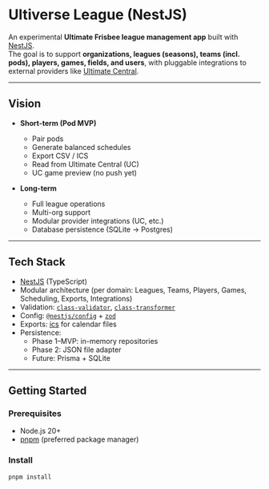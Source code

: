 # Ultiverse League (NestJS)

An experimental **Ultimate Frisbee league management app** built with [NestJS](https://nestjs.com/).  
The goal is to support **organizations, leagues (seasons), teams (incl. pods), players, games, fields, and users**, with pluggable integrations to external providers like [Ultimate Central](https://playwith.us/).

---

## Vision

- **Short-term (Pod MVP)**
  - Pair pods
  - Generate balanced schedules
  - Export CSV / ICS
  - Read from Ultimate Central (UC)
  - UC game preview (no push yet)

- **Long-term**
  - Full league operations
  - Multi-org support
  - Modular provider integrations (UC, etc.)
  - Database persistence (SQLite → Postgres)

---

## Tech Stack

- [NestJS](https://nestjs.com/) (TypeScript)
- Modular architecture (per domain: Leagues, Teams, Players, Games, Scheduling, Exports, Integrations)
- Validation: [`class-validator`](https://github.com/typestack/class-validator), [`class-transformer`](https://github.com/typestack/class-transformer)
- Config: [`@nestjs/config`](https://docs.nestjs.com/techniques/configuration) + [`zod`](https://zod.dev/)
- Exports: [ics](https://www.npmjs.com/package/ics) for calendar files
- Persistence:
  - Phase 1–MVP: in-memory repositories
  - Phase 2: JSON file adapter
  - Future: Prisma + SQLite

---

## Getting Started

### Prerequisites

- Node.js 20+
- [pnpm](https://pnpm.io/) (preferred package manager)

### Install

```bash
pnpm install
```
